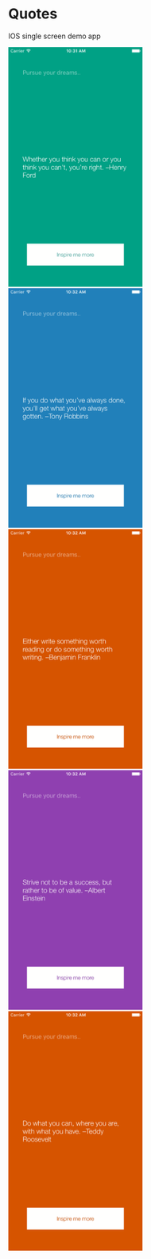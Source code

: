 # Quotes
IOS single screen demo app

<img src="https://github.com/strengthandwill/funfacts/blob/master/FunFacts/Images.xcassets/screenshot1.imageset/screenshot1.png" height="480" />
<img src="https://github.com/strengthandwill/funfacts/blob/master/FunFacts/Images.xcassets/screenshot2.imageset/screenshot2.png" height="480" />
<img src="https://github.com/strengthandwill/funfacts/blob/master/FunFacts/Images.xcassets/screenshot3.imageset/screenshot3.png" height="480" />
<img src="https://github.com/strengthandwill/funfacts/blob/master/FunFacts/Images.xcassets/screenshot4.imageset/screenshot4.png" height="480" />
<img src="https://github.com/strengthandwill/funfacts/blob/master/FunFacts/Images.xcassets/screenshot5.imageset/screenshot5.png" height="480" />